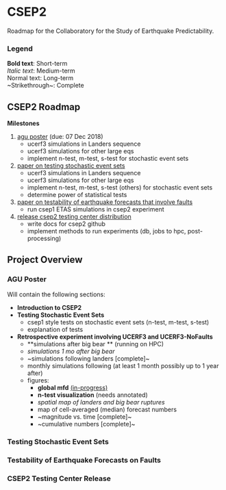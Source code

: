 

# CSEP2

Roadmap for the Collaboratory for the Study of Earthquake Predictability.

### Legend

**Bold text**: Short-term <br>
*Italic text*: Medium-term <br>
Normal text: Long-term <br>
~Strikethrough~: Complete <br>

## CSEP2 Roadmap
**Milestones**
1. [agu poster](#agu-poster) (due: 07 Dec 2018)
    * ucerf3 simulations in Landers sequence
    * ucerf3 simulations for other large eqs
    * implement n-test, m-test, s-test for stochastic event sets
2. [paper on testing stochastic event sets](#testing-stochastic-event-sets)
    * ucerf3 simulations in Landers sequence
    * ucerf3 simulations for other large eqs
    * implement n-test, m-test, s-test (others) for stochastic event sets
    * determine power of statistical tests
3. [paper on testability of earthquake forecasts that involve faults](#testability-of-earthquake-forecasts-on-faults)
    - run csep1 ETAS simulations in csep2 experiment
4. [release csep2 testing center distribution](#csep2-testing-center-release)
    * write docs for csep2 github
    * implement methods to run experiments (db, jobs to hpc, post-processing)

## Project Overview
### AGU Poster

Will contain the following sections:
* **Introduction to CSEP2**
* **Testing Stochastic Event Sets**
  * csep1 style tests on stochastic event sets (n-test, m-test, s-test)
  * explanation of tests
* **Retrospective experiment involving UCERF3 and UCERF3-NoFaults**
  * **simulations after big bear ** (running on HPC)
  * *simulations 1 mo after big bear*
  * ~simulations following landers [complete]~
  * monthly simulations following (at least 1 month possibly up to 1 year after)
  * figures:
    * **global mfd** [(in-progress)](https://github.com/SCECcode/csep2/blob/master/examples/mfd_test.ipynb)
    * **n-test visualization** (needs annotated)
    * *spatial map of landers and big bear ruptures*
    * map of cell-averaged (median) forecast numbers
    * ~magnitude vs. time [complete]~
    * ~cumulative numbers [complete]~

### Testing Stochastic Event Sets

### Testability of Earthquake Forecasts on Faults

### CSEP2 Testing Center Release
